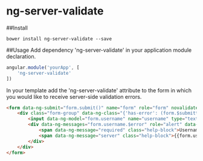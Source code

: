 # ng-server-validate

##Install

```
bower install ng-server-validate --save
```

##Usage
Add dependency 'ng-server-validate' in your application module declaration.

```js
angular.module('yourApp', [
    'ng-server-validate'
])
```

In your template add the 'ng-server-validate' attribute to the form in which you would like to receive server-side validation errors.

```html
<form data-ng-submit="form.submit()" name="form" role="form" novalidate data-ng-server-validate>
    <div class="form-group" data-ng-class="{'has-error': (form.$submitted || form.email.$dirty) && form.email.$invalid}">
        <input data-ng-model="form.username" name="username" type="text" required>
        <div data-ng-messages="form.username.$error" role="alert" data-ng-if="form.$submitted || form.username.$dirty">
            <span data-ng-message="required" class="help-block">Username cannot be blank.</span>
            <span data-ng-message="server" class="help-block">{{form.username.$error.server}}</span>
        </div>
    </div>
</form>
```